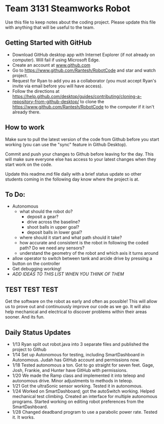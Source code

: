 # Team 3131 Steamworks Robot

Use this file to keep notes about the coding project. Please update this file with anything that will be useful to the team.

## Getting Started with GitHub

* Download GitHub desktop app with Internet Explorer (if not already on computer).  Will fail if using Microsoft Edge.
* Create an account at www.github.com
* Go to https://www.github.com/Rantesh/RobotCode and star and watch project.
* Request for Ryan to add you as a collaborator (you must accept Ryan's invite via email before you will have access).
* Follow the directions at https://help.github.com/desktop/guides/contributing/cloning-a-repository-from-github-desktop/ to clone the https://www.github.com/Rantesh/RobotCode to the computer if it isn't already there.


## How to work

Make sure to pull the latest version of the code from Github before you start working (you can use the "sync" feature in Github Desktop). 

Commit and push your changes to Github before leaving for the day. This will make sure everyone else has access to your latest changes when they start work on the code.

Update this readme.md file daily with a brief status update so other students coming in the following day know where the project is at.


## To Do:
* Autonomous
   * what should the robot do?
      * deposit a gear?
      * drive across the baseline?
      * shoot balls in upper goal?
      * deposit balls in lower goal?
   * where should it start and what path should it take?
   * how accurate and consistent is the robot in following the coded path? Do we need any sensors? 
   * understand the geometry of the robot and which axis it turns around
* allow operator to switch between tank and arcide drive by pressing a button on the controller
* Get debugging working!
* *ADD IDEAS TO THIS LIST WHEN YOU THINK OF THEM*

## TEST TEST TEST

Get the software on the robot as early and often as possible! This will allow us to prove out and continuously improve our code as we go. It will also help mechanical and electrical to discover problems within their areas sooner. And its fun.

## Daily Status Updates
* 1/13 Ryan split out robot.java into 3 separate files and published the project to Github
* 1/14 Set up Autonomous for testing, including SmartDashboard in Autonomous.  Judah has GitHub account and permissions now.
* 1/18 Tested autonomous a ton.  Got to go straight for seven feet.  Gage, Josh, Frankie, and Hunter have GitHub with permissions.
* 1/20 We made the Ramp class and implemented it into teleop and autonomous drive. Minor adjustments to methods in teleop.
* 1/21 Got the ultraSonic sensor working.  Tested it in autonomous.
* 1/24 Worked on SmartDashboard; got the autoSwitch working.  Helped mechanical test climbing.  Created an interface for multiple autonomous programs.  Started working on editing robot preferences from the SmartDashboard.  
* 1/28 Changed deadband program to use a parabolic power rate.  Tested it.  It works.
